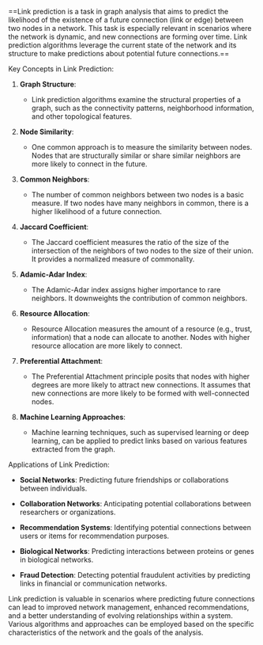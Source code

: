 ==Link prediction is a task in graph analysis that aims to predict the likelihood of the existence of a future connection (link or edge) between two nodes in a network. This task is especially relevant in scenarios where the network is dynamic, and new connections are forming over time. Link prediction algorithms leverage the current state of the network and its structure to make predictions about potential future connections.==

Key Concepts in Link Prediction:

1. **Graph Structure**:
   - Link prediction algorithms examine the structural properties of a graph, such as the connectivity patterns, neighborhood information, and other topological features.

2. **Node Similarity**:
   - One common approach is to measure the similarity between nodes. Nodes that are structurally similar or share similar neighbors are more likely to connect in the future.

3. **Common Neighbors**:
   - The number of common neighbors between two nodes is a basic measure. If two nodes have many neighbors in common, there is a higher likelihood of a future connection.

4. **Jaccard Coefficient**:
   - The Jaccard coefficient measures the ratio of the size of the intersection of the neighbors of two nodes to the size of their union. It provides a normalized measure of commonality.

5. **Adamic-Adar Index**:
   - The Adamic-Adar index assigns higher importance to rare neighbors. It downweights the contribution of common neighbors.

6. **Resource Allocation**:
   - Resource Allocation measures the amount of a resource (e.g., trust, information) that a node can allocate to another. Nodes with higher resource allocation are more likely to connect.

7. **Preferential Attachment**:
   - The Preferential Attachment principle posits that nodes with higher degrees are more likely to attract new connections. It assumes that new connections are more likely to be formed with well-connected nodes.

8. **Machine Learning Approaches**:
   - Machine learning techniques, such as supervised learning or deep learning, can be applied to predict links based on various features extracted from the graph.

Applications of Link Prediction:

- **Social Networks**: Predicting future friendships or collaborations between individuals.

- **Collaboration Networks**: Anticipating potential collaborations between researchers or organizations.

- **Recommendation Systems**: Identifying potential connections between users or items for recommendation purposes.

- **Biological Networks**: Predicting interactions between proteins or genes in biological networks.

- **Fraud Detection**: Detecting potential fraudulent activities by predicting links in financial or communication networks.

Link prediction is valuable in scenarios where predicting future connections can lead to improved network management, enhanced recommendations, and a better understanding of evolving relationships within a system. Various algorithms and approaches can be employed based on the specific characteristics of the network and the goals of the analysis.